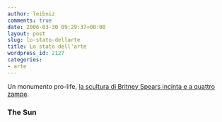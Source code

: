 ```yaml
---
author: leibniz
comments: true
date: 2006-03-30 09:29:37+00:00
layout: post
slug: lo-stato-dellarte
title: Lo stato dell'arte
wordpress_id: 2127
categories:
- arte
---
```


Un monumento pro-life, [la scultura di Britney Spears incinta e a quattro zampe](http://www.thesun.co.uk/article/0,,2004580002-2006140427,00.html).


### The Sun
